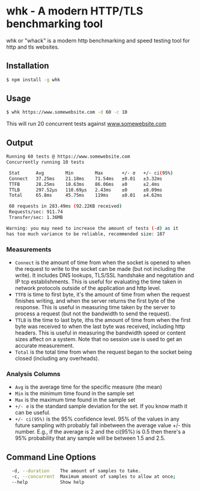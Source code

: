 # whk - A modern HTTP/TLS benchmarking tool

whk or "whack" is a modern http benchmarking and speed testing tool for http and tls websites.  

## Installation

```bash
$ npm install -g whk
```

## Usage

```bash
$ whk https://www.somewebsite.com -d 60 -c 10
```

This will run 20 concurrent tests against www.somewebsite.com

## Output

```bash
Running 60 tests @ https://www.somewebsite.com
Concurrently running 10 tests

 Stat      Avg        Min        Max       +/- σ   +/- ci(95%) 
 Connect   37.25ms    21.18ms    71.54ms   ±0.01   ±3.32ms     
 TTFB      28.25ms    18.63ms    86.06ms   ±0      ±2.4ms      
 TTLB      297.52μs   110.69μs   2.43ms    ±0      ±0.09ms     
 Total     65.8ms     45.75ms    119ms     ±0.01   ±4.62ms     

 60 requests in 283.49ms (92.22KB received)
 Requests/sec: 911.74
 Transfer/sec: 1.36MB

Warning: you may need to increase the amount of tests (-d) as it
has too much variance to be reliable, recommended size: 187
```

### Measurements

* `Connect` is the amount of time from when the socket is opened to when the request to write to the socket can be made (but not including the write).  It includes DNS lookups, TLS/SSL handshake and negotation and IP tcp establishments.  This is useful for evaluating the time taken in network protocols outside of the application and http level.
* `TTFB` is time to first byte, it's the amount of time from when the request finishes writing, and when the server returns the first byte of the response.  This is useful in measuring time taken by the server to process a request (but not the bandwidth to send the request). 
* `TTLB` is the time to last byte, iths the amount of time from when the first byte was received to when the last byte was received, including http headers.  This is useful in measuring the bandwidth speed or content sizes affect on a system.  Note that no session use is used to get an accurate measurement.
* `Total` is the total time from when the request began to the socket being closed (including any overheads).

### Analysis Columns

* `Avg` is the average time for the specific measure (the mean)
* `Min` is the minimum time found in the sample set
* `Max` is the maximum time found in the sample set
* `+/- σ` is the standard sample deviation for the set.  If you know math it can be useful.
* `+/- ci(95%)` is the 95% confidence level. 95% of the values in any future sampling with probably fall inbetween the average value +/- this number. E.g., if the average is 2 and the ci(95%) is 0.5 then there's a 95% probability that any sample will be between 1.5 and 2.5.

## Command Line Options

```bash
  -d, --duration    The amount of samples to take.
  -c, --concurrent  Maximum amount of samples to allow at once; 
  --help            Show help 
```
